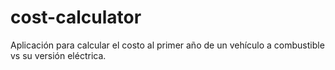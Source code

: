 # cost-calculator
Aplicación para calcular el costo al primer año de un vehículo a combustible vs su versión eléctrica.
